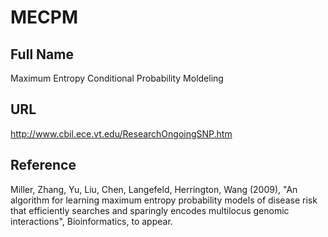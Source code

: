 # MECPM

## Full Name
Maximum Entropy Conditional Probability Moldeling

## URL
http://www.cbil.ece.vt.edu/ResearchOngoingSNP.htm

## Reference
Miller, Zhang, Yu, Liu, Chen, Langefeld, Herrington, Wang (2009), "An algorithm for learning maximum entropy probability models of disease risk that efficiently searches and sparingly encodes multilocus genomic interactions", Bioinformatics, to appear.